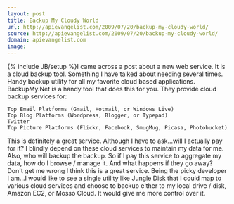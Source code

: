 ```yaml
---
layout: post
title: Backup My Cloudy World
url: http://apievangelist.com/2009/07/20/backup-my-cloudy-world/
source: http://apievangelist.com/2009/07/20/backup-my-cloudy-world/
domain: apievangelist.com
image: 
---
```

{% include JB/setup %}I came across a post about a new web service. It is a cloud backup tool. Something I have talked about needing several times. Handy backup utility for all my favorite cloud based applications.
BackupMy.Net is a handy tool that does this for you.
They provide cloud backup services for:

	Top Email Platforms (Gmail, Hotmail, or Windows Live)
	Top Blog Platforms (Wordpress, Blogger, or Typepad)
	Twitter
	Top Picture Platforms (Flickr, Facebook, SmugMug, Picasa, Photobucket)

This is definitely a great service. Although I have to ask...will I actually pay for it? I blindly depend on these cloud services to maintain my data for me.
Also, who will backup the backup. So if I pay this service to aggregate my data, how do I browse / manage it. And what happens if they go away?
Don't get me wrong I think this is a great service. Being the picky developer I am...I would like to see a single utility like Jungle Disk that I could map to various cloud services and choose to backup either to my local drive / disk, Amazon EC2, or Mosso Cloud. It would give me more control over it.
